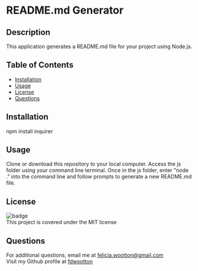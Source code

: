 
  # README.md Generator

  ## **Description**
  This application generates a README.md file for your project using Node.js.

  ## **Table of Contents**
  - [Installation](#installation)
  - [Usage](#usage)
  - [License](#license)
  - [Questions](#questions)

  ## **Installation**
  npm install inquirer

  ## **Usage**
  Clone or download this repository to your local computer. Access the js folder using your command line terminal. Once in the js folder, enter "node ." into the command line and follow prompts to generate a new README.md file.

  ## **License**
  ![badge](https://img.shields.io/badge/license-MIT-brightgreen)<br/>
  This project is covered under the MIT license

  ## Questions
  For additional questions, email me at [felicia.wootton@gmail.com](mailto:felicia.wootton@gmail.com)<br/>
  Visit my Github profile at [fdwootton](https://github.com/fdwootton)
  
